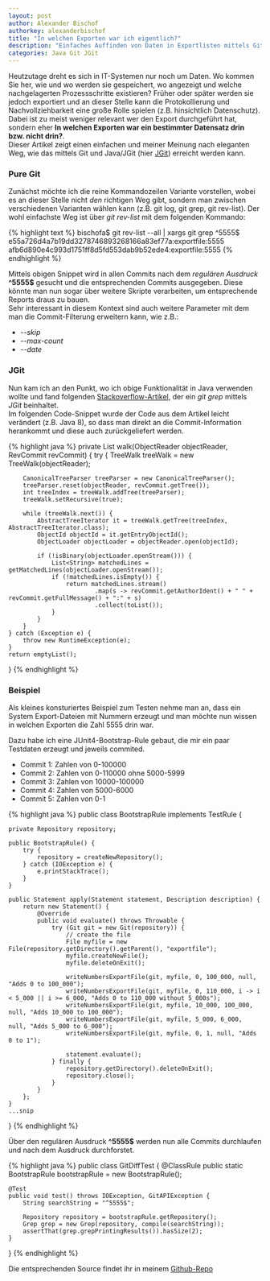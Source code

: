```yaml
---
layout: post
author: Alexander Bischof
authorkey: alexanderbischof
title: "In welchen Exporten war ich eigentlich?"
description: "Einfaches Auffinden von Daten in Exportlisten mittels Git/JGit"
categories: Java Git JGit
---
```

Heutzutage dreht es sich in IT-Systemen nur noch um Daten. Wo kommen Sie her, wie und wo werden sie gespeichert, wo angezeigt und welche
nachgelagerten Prozessschritte existieren? Früher oder später werden sie jedoch exportiert und an dieser Stelle kann die Protokollierung
und Nachvollziehbarkeit eine große Rolle spielen (z.B. hinsichtlich Datenschutz). Dabei ist zu meist weniger relevant wer den Export durchgeführt hat,
sondern eher **In welchen Exporten war ein bestimmter Datensatz drin bzw. nicht drin?**.   
Dieser Artikel zeigt einen einfachen und meiner Meinung nach eleganten Weg, wie das mittels Git und Java/JGit (hier [JGit](https://eclipse.org/jgit/))
erreicht werden kann.

### Pure Git

Zunächst möchte ich die reine Kommandozeilen Variante vorstellen, wobei es an dieser Stelle nicht *den* richtigen Weg gibt, sondern man zwischen verschiedenen
Varianten wählen kann (z.B. git log, git grep, git rev-list). Der wohl einfachste Weg ist über *git rev-list* mit dem folgenden Kommando:

{% highlight text %}
bischofa$ git rev-list --all | xargs git grep ^5555$
e55a726d4a7b19dd3278746893268166a83ef77a:exportfile:5555
afb6d890e4c993d1751ff8d5fd553dab9b52ede4:exportfile:5555
{% endhighlight %}

Mittels obigen Snippet wird in allen Commits nach dem *regulären Ausdruck* **^5555$** gesucht und die entsprechenden Commits
ausgegeben. Diese könnte man nun sogar über weitere Skripte verarbeiten, um entsprechende Reports draus zu bauen.      
Sehr interessant in diesem Kontext sind auch weitere Parameter mit dem man die Commit-Filterung erweitern kann, wie z.B.:

 - *--skip*
 - *--max-count*
 - *--date*

### JGit

Nun kam ich an den Punkt, wo ich obige Funktionalität in Java verwenden wollte und fand folgenden
 [Stackoverflow-Artikel](http://stackoverflow.com/questions/15572483/how-to-do-git-grep-e-pattern-with-jgit), der ein
 *git grep* mittels *JGit* beinhaltet.    
  Im folgenden Code-Snippet wurde der Code aus dem Artikel leicht verändert (z.B. Java 8), so dass man direkt an die Commit-Information
  herankommt und diese auch zurückgeliefert werden.

{% highlight java %}
private List<String> walk(ObjectReader objectReader, RevCommit revCommit) {
    try {
        TreeWalk treeWalk = new TreeWalk(objectReader);

        CanonicalTreeParser treeParser = new CanonicalTreeParser();
        treeParser.reset(objectReader, revCommit.getTree());
        int treeIndex = treeWalk.addTree(treeParser);
        treeWalk.setRecursive(true);

        while (treeWalk.next()) {
            AbstractTreeIterator it = treeWalk.getTree(treeIndex, AbstractTreeIterator.class);
            ObjectId objectId = it.getEntryObjectId();
            ObjectLoader objectLoader = objectReader.open(objectId);

            if (!isBinary(objectLoader.openStream())) {
                List<String> matchedLines = getMatchedLines(objectLoader.openStream());
                if (!matchedLines.isEmpty()) {
                    return matchedLines.stream()
                            .map(s -> revCommit.getAuthorIdent() + " " + revCommit.getFullMessage() + ":" + s)
                            .collect(toList());
                }
            }
        }
    } catch (Exception e) {
        throw new RuntimeException(e);
    }
    return emptyList();
}
{% endhighlight %}

### Beispiel

Als kleines konsturiertes Beispiel zum Testen nehme man an, dass ein System Export-Dateien mit Nummern erzeugt und man möchte nun wissen
in welchen Exporten die Zahl 5555 drin war.   

Dazu habe ich eine JUnit4-Bootstrap-Rule gebaut, die mir ein paar Testdaten erzeugt und jeweils commited.

 - Commit 1: Zahlen von 0-100000
 - Commit 2: Zahlen von 0-110000 ohne 5000-5999
 - Commit 3: Zahlen von 10000-100000
 - Commit 4: Zahlen von 5000-6000
 - Commit 5: Zahlen von 0-1
 
{% highlight java %}
public class BootstrapRule implements TestRule {

    private Repository repository;

    public BootstrapRule() {
        try {
            repository = createNewRepository();
        } catch (IOException e) {
            e.printStackTrace();
        }
    }

    public Statement apply(Statement statement, Description description) {
        return new Statement() {
            @Override
            public void evaluate() throws Throwable {
                try (Git git = new Git(repository)) {
                    // create the file
                    File myfile = new File(repository.getDirectory().getParent(), "exportfile");
                    myfile.createNewFile();
                    myfile.deleteOnExit();

                    writeNumbersExportFile(git, myfile, 0, 100_000, null, "Adds 0 to 100_000");
                    writeNumbersExportFile(git, myfile, 0, 110_000, i -> i < 5_000 || i >= 6_000, "Adds 0 to 110_000 without 5_000s");
                    writeNumbersExportFile(git, myfile, 10_000, 100_000, null, "Adds 10_000 to 100_000");
                    writeNumbersExportFile(git, myfile, 5_000, 6_000, null, "Adds 5_000 to 6_000");
                    writeNumbersExportFile(git, myfile, 0, 1, null, "Adds 0 to 1");

                    statement.evaluate();
                } finally {
                    repository.getDirectory().deleteOnExit();
                    repository.close();
                }
            }
        };
    }
    ...snip
}
{% endhighlight %}

Über den regulären Ausdruck **^5555$** werden nun alle Commits durchlaufen und nach dem Ausdruck durchforstet.

{% highlight java %}
public class GitDiffTest {
    @ClassRule
    public static BootstrapRule bootstrapRule = new BootstrapRule();

    @Test
    public void test() throws IOException, GitAPIException {
        String searchString = "^5555$";

        Repository repository = bootstrapRule.getRepository();
        Grep grep = new Grep(repository, compile(searchString));
        assertThat(grep.grepPrintingResults()).hasSize(2);
    }
}
{% endhighlight %}

Die entsprechenden Source findet ihr in meinem [Github-Repo]([https://github.com/AlexBischof/gitreflisttest](https://github.com/AlexBischof/gitreflisttest))
